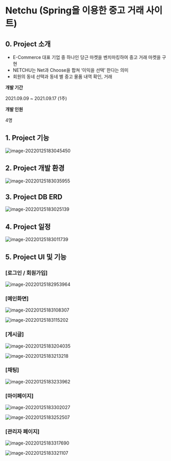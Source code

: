 # Netchu (Spring을 이용한 중고 거래 사이트)



## 0. Project 소개

* E-Commerce 대표 기업 중 하나인 당근 마켓을 벤치마킹하여 중고 거래 마켓을 구현
* NETCHU는 Net과 Choose을 합쳐 ‘이익을 선택’ 한다는 의미
* 회원의 동네 선택과 동네 별 중고 물품 내역 확인, 거래



 **개발 기간**

 2021.09.09 ~ 2021.09.17 (1주)



 **개발 인원**

 4명



## 1. Project 기능

![image-20220125183045450](https://github.com/jsj0718/Market_prj/blob/main/README.assets\image-20220125183045450.png)



## 2. Project 개발 환경

![image-20220125183035955](https://github.com/jsj0718/Market_prj/blob/main/README.assets\image-20220125183035955.png)



## 3. Project DB ERD

![image-20220125183025139](https://github.com/jsj0718/Market_prj/blob/main/README.assets\image-20220125183025139.png)



## 4. Project 일정

![image-20220125183011739](https://github.com/jsj0718/Market_prj/blob/main/README.assets\image-20220125183011739.png)



## 5. Project UI 및 기능



### [로그인 / 회원가입]

![image-20220125182953964](https://github.com/jsj0718/Market_prj/blob/main/README.assets\image-20220125182953964.png)



### [메인화면]

![image-20220125183108307](https://github.com/jsj0718/Market_prj/blob/main/README.assets\image-20220125183108307.png)

![image-20220125183115202](https://github.com/jsj0718/Market_prj/blob/main/README.assets\image-20220125183115202.png)



### [게시글]

![image-20220125183204035](https://github.com/jsj0718/Market_prj/blob/main/README.assets\image-20220125183204035.png)

![image-20220125183213218](https://github.com/jsj0718/Market_prj/blob/main/README.assets\image-20220125183213218.png)



### [채팅]

![image-20220125183233962](https://github.com/jsj0718/Market_prj/blob/main/README.assets\image-20220125183233962.png)



### [마이페이지]

![image-20220125183302027](https://github.com/jsj0718/Market_prj/blob/main/README.assets\image-20220125183302027.png)

![image-20220125183252507](https://github.com/jsj0718/Market_prj/blob/main/README.assets\image-20220125183252507.png)



### [관리자 페이지]

![image-20220125183317690](https://github.com/jsj0718/Market_prj/blob/main/README.assets\image-20220125183317690.png)

![image-20220125183321107](https://github.com/jsj0718/Market_prj/blob/main/README.assets\image-20220125183321107.png)